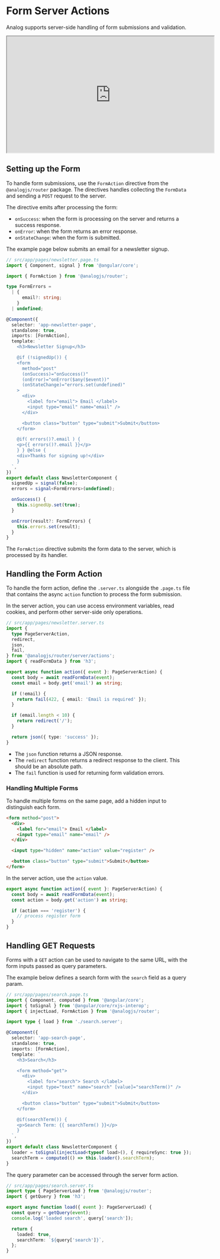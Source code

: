 # Form Server Actions

Analog supports server-side handling of form submissions and validation.

<div className="video-container">
  <div className="video-responsive-wrapper">
    <iframe
      width="560"
      height="315"
      src="https://www.youtube.com/embed/4pFPO1OpD4Q?si=HcESaJI03LgEljpQ&amp;controls=0">
    </iframe>
  </div>
</div>

## Setting up the Form

To handle form submissions, use the `FormAction` directive from the `@analogjs/router` package. The directives handles collecting the `FormData` and sending a `POST` request to the server.

The directive emits after processing the form:

- `onSuccess`: when the form is processing on the server and returns a success response.
- `onError`: when the form returns an error response.
- `onStateChange`: when the form is submitted.

The example page below submits an email for a newsletter signup.

```ts
// src/app/pages/newsletter.page.ts
import { Component, signal } from '@angular/core';

import { FormAction } from '@analogjs/router';

type FormErrors =
  | {
      email?: string;
    }
  | undefined;

@Component({
  selector: 'app-newsletter-page',
  standalone: true,
  imports: [FormAction],
  template: `
    <h3>Newsletter Signup</h3>

    @if (!signedUp()) {
    <form
      method="post"
      (onSuccess)="onSuccess()"
      (onError)="onError($any($event))"
      (onStateChange)="errors.set(undefined)"
    >
      <div>
        <label for="email"> Email </label>
        <input type="email" name="email" />
      </div>

      <button class="button" type="submit">Submit</button>
    </form>

    @if( errors()?.email ) {
    <p>{{ errors()?.email }}</p>
    } } @else {
    <div>Thanks for signing up!</div>
    }
  `,
})
export default class NewsletterComponent {
  signedUp = signal(false);
  errors = signal<FormErrors>(undefined);

  onSuccess() {
    this.signedUp.set(true);
  }

  onError(result?: FormErrors) {
    this.errors.set(result);
  }
}
```

The `FormAction` directive submits the form data to the server, which is processed by its handler.

## Handling the Form Action

To handle the form action, define the `.server.ts` alongside the `.page.ts` file that contains the async `action` function to process the form submission.

In the server action, you can use access environment variables, read cookies, and perform other server-side only operations.

```ts
// src/app/pages/newsletter.server.ts
import {
  type PageServerAction,
  redirect,
  json,
  fail,
} from '@analogjs/router/server/actions';
import { readFormData } from 'h3';

export async function action({ event }: PageServerAction) {
  const body = await readFormData(event);
  const email = body.get('email') as string;

  if (!email) {
    return fail(422, { email: 'Email is required' });
  }

  if (email.length < 10) {
    return redirect('/');
  }

  return json({ type: 'success' });
}
```

- The `json` function returns a JSON response.
- The `redirect` function returns a redirect response to the client. This should be an absolute path.
- The `fail` function is used for returning form validation errors.

### Handling Multiple Forms

To handle multiple forms on the same page, add a hidden input to distinguish each form.

```html
<form method="post">
  <div>
    <label for="email"> Email </label>
    <input type="email" name="email" />
  </div>

  <input type="hidden" name="action" value="register" />

  <button class="button" type="submit">Submit</button>
</form>
```

In the server action, use the `action` value.

```ts
export async function action({ event }: PageServerAction) {
  const body = await readFormData(event);
  const action = body.get('action') as string;

  if (action === 'register') {
    // process register form
  }
}
```

## Handling GET Requests

Forms with a `GET` action can be used to navigate to the same URL, with the form inputs passed as query parameters.

The example below defines a search form with the `search` field as a query param.

```ts
// src/app/pages/search.page.ts
import { Component, computed } from '@angular/core';
import { toSignal } from '@angular/core/rxjs-interop';
import { injectLoad, FormAction } from '@analogjs/router';

import type { load } from './search.server';

@Component({
  selector: 'app-search-page',
  standalone: true,
  imports: [FormAction],
  template: `
    <h3>Search</h3>

    <form method="get">
      <div>
        <label for="search"> Search </label>
        <input type="text" name="search" [value]="searchTerm()" />
      </div>

      <button class="button" type="submit">Submit</button>
    </form>

    @if(searchTerm()) {
    <p>Search Term: {{ searchTerm() }}</p>
    }
  `,
})
export default class NewsletterComponent {
  loader = toSignal(injectLoad<typeof load>(), { requireSync: true });
  searchTerm = computed(() => this.loader().searchTerm);
}
```

The query parameter can be accessed through the server form action.

```ts
// src/app/pages/search.server.ts
import type { PageServerLoad } from '@analogjs/router';
import { getQuery } from 'h3';

export async function load({ event }: PageServerLoad) {
  const query = getQuery(event);
  console.log('loaded search', query['search']);

  return {
    loaded: true,
    searchTerm: `${query['search']}`,
  };
}
```
